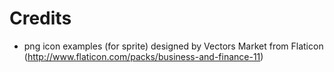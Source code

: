 # Credits

- png icon examples (for sprite) designed by Vectors Market from Flaticon (http://www.flaticon.com/packs/business-and-finance-11)
